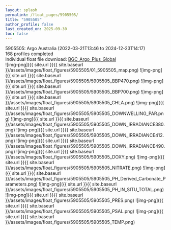 ```yaml
---
layout: splash
permalink: /float_pages/5905505/
title: "5905505"
author_profile: false
last_created_on: 2025-09-30
toc: false
---
```

 
5905505: Argo Australia (2022-03-21T13:46 to 2024-12-23T14:17)\
168 profiles completed\
Individual float file download: [BGC_Argo_Plus_Global](https://ftp.soest.hawaii.edu/bgc_argo_plus/Individual_Floats/outliers_removed/5905505_Sprof_processed.nc)\
![img-png]({{ site.url }}{{ site.baseurl }}/assets/images/float_figures/5905505/01_5905505_map.png)
![img-png]({{ site.url }}{{ site.baseurl }}/assets/images/float_figures/5905505/5905505_BBP470.png)
![img-png]({{ site.url }}{{ site.baseurl }}/assets/images/float_figures/5905505/5905505_BBP700.png)
![img-png]({{ site.url }}{{ site.baseurl }}/assets/images/float_figures/5905505/5905505_CHLA.png)
![img-png]({{ site.url }}{{ site.baseurl }}/assets/images/float_figures/5905505/5905505_DOWNWELLING_PAR.png)
![img-png]({{ site.url }}{{ site.baseurl }}/assets/images/float_figures/5905505/5905505_DOWN_IRRADIANCE380.png)
![img-png]({{ site.url }}{{ site.baseurl }}/assets/images/float_figures/5905505/5905505_DOWN_IRRADIANCE412.png)
![img-png]({{ site.url }}{{ site.baseurl }}/assets/images/float_figures/5905505/5905505_DOWN_IRRADIANCE490.png)
![img-png]({{ site.url }}{{ site.baseurl }}/assets/images/float_figures/5905505/5905505_DOXY.png)
![img-png]({{ site.url }}{{ site.baseurl }}/assets/images/float_figures/5905505/5905505_NITRATE.png)
![img-png]({{ site.url }}{{ site.baseurl }}/assets/images/float_figures/5905505/5905505_PH_Derived_Carbonate_Parameters.png)
![img-png]({{ site.url }}{{ site.baseurl }}/assets/images/float_figures/5905505/5905505_PH_IN_SITU_TOTAL.png)
![img-png]({{ site.url }}{{ site.baseurl }}/assets/images/float_figures/5905505/5905505_PRES.png)
![img-png]({{ site.url }}{{ site.baseurl }}/assets/images/float_figures/5905505/5905505_PSAL.png)
![img-png]({{ site.url }}{{ site.baseurl }}/assets/images/float_figures/5905505/5905505_TEMP.png)
